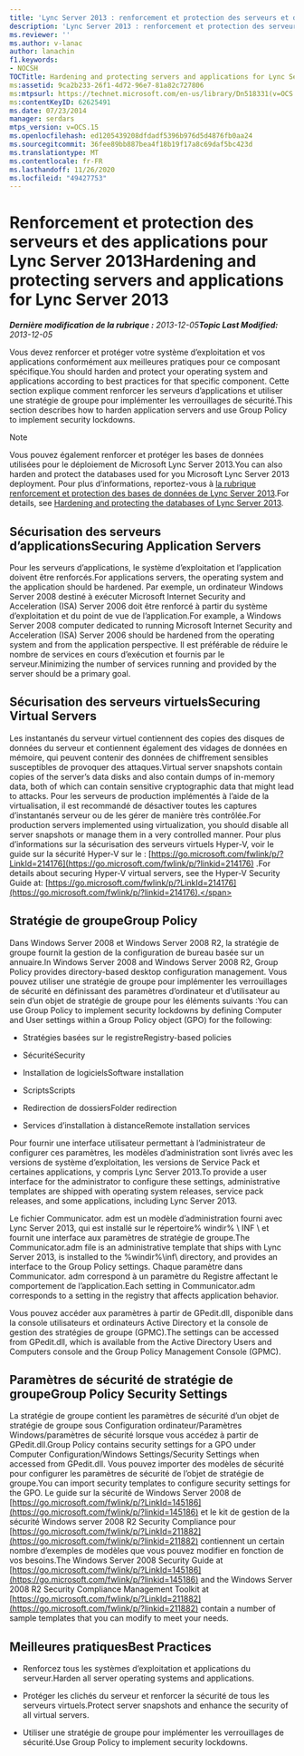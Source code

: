 ```yaml
---
title: 'Lync Server 2013 : renforcement et protection des serveurs et des applications'
description: 'Lync Server 2013 : renforcement et protection des serveurs et applications.'
ms.reviewer: ''
ms.author: v-lanac
author: lanachin
f1.keywords:
- NOCSH
TOCTitle: Hardening and protecting servers and applications for Lync Server 2013
ms:assetid: 9ca2b233-26f1-4d72-96e7-81a82c727806
ms:mtpsurl: https://technet.microsoft.com/en-us/library/Dn518331(v=OCS.15)
ms:contentKeyID: 62625491
ms.date: 07/23/2014
manager: serdars
mtps_version: v=OCS.15
ms.openlocfilehash: ed1205439208dfdadf5396b976d5d4876fb0aa24
ms.sourcegitcommit: 36fee89bb887bea4f18b19f17a8c69daf5bc423d
ms.translationtype: MT
ms.contentlocale: fr-FR
ms.lasthandoff: 11/26/2020
ms.locfileid: "49427753"
---
```

# <a name="hardening-and-protecting-servers-and-applications-for-lync-server-2013"></a><span data-ttu-id="3e1db-103">Renforcement et protection des serveurs et des applications pour Lync Server 2013</span><span class="sxs-lookup"><span data-stu-id="3e1db-103">Hardening and protecting servers and applications for Lync Server 2013</span></span>

<div data-xmlns="http://www.w3.org/1999/xhtml">

<div class="topic" data-xmlns="http://www.w3.org/1999/xhtml" data-msxsl="urn:schemas-microsoft-com:xslt" data-cs="https://msdn.microsoft.com/">

<div data-asp="https://msdn2.microsoft.com/asp">



</div>

<div id="mainSection">

<div id="mainBody"><span data-ttu-id="3e1db-104">

<span> </span></span><span class="sxs-lookup"><span data-stu-id="3e1db-104">

<span> </span></span></span>

<span data-ttu-id="3e1db-105">_**Dernière modification de la rubrique :** 2013-12-05_</span><span class="sxs-lookup"><span data-stu-id="3e1db-105">_**Topic Last Modified:** 2013-12-05_</span></span>

<span data-ttu-id="3e1db-106">Vous devez renforcer et protéger votre système d’exploitation et vos applications conformément aux meilleures pratiques pour ce composant spécifique.</span><span class="sxs-lookup"><span data-stu-id="3e1db-106">You should harden and protect your operating system and applications according to best practices for that specific component.</span></span> <span data-ttu-id="3e1db-107">Cette section explique comment renforcer les serveurs d’applications et utiliser une stratégie de groupe pour implémenter les verrouillages de sécurité.</span><span class="sxs-lookup"><span data-stu-id="3e1db-107">This section describes how to harden application servers and use Group Policy to implement security lockdowns.</span></span>

<div>


> [!NOTE]  
> <span data-ttu-id="3e1db-108">Vous pouvez également renforcer et protéger les bases de données utilisées pour le déploiement de Microsoft Lync Server 2013.</span><span class="sxs-lookup"><span data-stu-id="3e1db-108">You can also harden and protect the databases used for you Microsoft Lync Server 2013 deployment.</span></span> <span data-ttu-id="3e1db-109">Pour plus d’informations, reportez-vous à <A href="lync-server-2013-hardening-and-protecting-databases.md">la rubrique renforcement et protection des bases de données de Lync Server 2013</A>.</span><span class="sxs-lookup"><span data-stu-id="3e1db-109">For details, see <A href="lync-server-2013-hardening-and-protecting-databases.md">Hardening and protecting the databases of Lync Server 2013</A>.</span></span>



</div>

<div>

## <a name="securing-application-servers"></a><span data-ttu-id="3e1db-110">Sécurisation des serveurs d’applications</span><span class="sxs-lookup"><span data-stu-id="3e1db-110">Securing Application Servers</span></span>

<span data-ttu-id="3e1db-111">Pour les serveurs d’applications, le système d’exploitation et l’application doivent être renforcés.</span><span class="sxs-lookup"><span data-stu-id="3e1db-111">For applications servers, the operating system and the application should be hardened.</span></span> <span data-ttu-id="3e1db-112">Par exemple, un ordinateur Windows Server 2008 destiné à exécuter Microsoft Internet Security and Acceleration (ISA) Server 2006 doit être renforcé à partir du système d’exploitation et du point de vue de l’application.</span><span class="sxs-lookup"><span data-stu-id="3e1db-112">For example, a Windows Server 2008 computer dedicated to running Microsoft Internet Security and Acceleration (ISA) Server 2006 should be hardened from the operating system and from the application perspective.</span></span> <span data-ttu-id="3e1db-113">Il est préférable de réduire le nombre de services en cours d’exécution et fournis par le serveur.</span><span class="sxs-lookup"><span data-stu-id="3e1db-113">Minimizing the number of services running and provided by the server should be a primary goal.</span></span>

</div>

<div>

## <a name="securing-virtual-servers"></a><span data-ttu-id="3e1db-114">Sécurisation des serveurs virtuels</span><span class="sxs-lookup"><span data-stu-id="3e1db-114">Securing Virtual Servers</span></span>

<span data-ttu-id="3e1db-115">Les instantanés du serveur virtuel contiennent des copies des disques de données du serveur et contiennent également des vidages de données en mémoire, qui peuvent contenir des données de chiffrement sensibles susceptibles de provoquer des attaques.</span><span class="sxs-lookup"><span data-stu-id="3e1db-115">Virtual server snapshots contain copies of the server’s data disks and also contain dumps of in-memory data, both of which can contain sensitive cryptographic data that might lead to attacks.</span></span> <span data-ttu-id="3e1db-116">Pour les serveurs de production implémentés à l’aide de la virtualisation, il est recommandé de désactiver toutes les captures d’instantanés serveur ou de les gérer de manière très contrôlée.</span><span class="sxs-lookup"><span data-stu-id="3e1db-116">For production servers implemented using virtualization, you should disable all server snapshots or manage them in a very controlled manner.</span></span> <span data-ttu-id="3e1db-117">Pour plus d’informations sur la sécurisation des serveurs virtuels Hyper-V, voir le guide sur la sécurité Hyper-V sur le : [https://go.microsoft.com/fwlink/p/?LinkId=214176](https://go.microsoft.com/fwlink/p/?linkid=214176) .</span><span class="sxs-lookup"><span data-stu-id="3e1db-117">For details about securing Hyper-V virtual servers, see the Hyper-V Security Guide at: [https://go.microsoft.com/fwlink/p/?LinkId=214176](https://go.microsoft.com/fwlink/p/?linkid=214176).</span></span>

</div>

<div>

## <a name="group-policy"></a><span data-ttu-id="3e1db-118">Stratégie de groupe</span><span class="sxs-lookup"><span data-stu-id="3e1db-118">Group Policy</span></span>

<span data-ttu-id="3e1db-119">Dans Windows Server 2008 et Windows Server 2008 R2, la stratégie de groupe fournit la gestion de la configuration de bureau basée sur un annuaire.</span><span class="sxs-lookup"><span data-stu-id="3e1db-119">In Windows Server 2008 and Windows Server 2008 R2, Group Policy provides directory-based desktop configuration management.</span></span> <span data-ttu-id="3e1db-120">Vous pouvez utiliser une stratégie de groupe pour implémenter les verrouillages de sécurité en définissant des paramètres d’ordinateur et d’utilisateur au sein d’un objet de stratégie de groupe pour les éléments suivants :</span><span class="sxs-lookup"><span data-stu-id="3e1db-120">You can use Group Policy to implement security lockdowns by defining Computer and User settings within a Group Policy object (GPO) for the following:</span></span>

  - <span data-ttu-id="3e1db-121">Stratégies basées sur le registre</span><span class="sxs-lookup"><span data-stu-id="3e1db-121">Registry-based policies</span></span>

  - <span data-ttu-id="3e1db-122">Sécurité</span><span class="sxs-lookup"><span data-stu-id="3e1db-122">Security</span></span>

  - <span data-ttu-id="3e1db-123">Installation de logiciels</span><span class="sxs-lookup"><span data-stu-id="3e1db-123">Software installation</span></span>

  - <span data-ttu-id="3e1db-124">Scripts</span><span class="sxs-lookup"><span data-stu-id="3e1db-124">Scripts</span></span>

  - <span data-ttu-id="3e1db-125">Redirection de dossiers</span><span class="sxs-lookup"><span data-stu-id="3e1db-125">Folder redirection</span></span>

  - <span data-ttu-id="3e1db-126">Services d’installation à distance</span><span class="sxs-lookup"><span data-stu-id="3e1db-126">Remote installation services</span></span>

<span data-ttu-id="3e1db-127">Pour fournir une interface utilisateur permettant à l’administrateur de configurer ces paramètres, les modèles d’administration sont livrés avec les versions de système d’exploitation, les versions de Service Pack et certaines applications, y compris Lync Server 2013.</span><span class="sxs-lookup"><span data-stu-id="3e1db-127">To provide a user interface for the administrator to configure these settings, administrative templates are shipped with operating system releases, service pack releases, and some applications, including Lync Server 2013.</span></span>

<span data-ttu-id="3e1db-128">Le fichier Communicator. adm est un modèle d’administration fourni avec Lync Server 2013, qui est installé sur le répertoire% windir% \\ INF \\ et fournit une interface aux paramètres de stratégie de groupe.</span><span class="sxs-lookup"><span data-stu-id="3e1db-128">The Communicator.adm file is an administrative template that ships with Lync Server 2013, is installed to the %windir%\\inf\\ directory, and provides an interface to the Group Policy settings.</span></span> <span data-ttu-id="3e1db-129">Chaque paramètre dans Communicator. adm correspond à un paramètre du Registre affectant le comportement de l’application.</span><span class="sxs-lookup"><span data-stu-id="3e1db-129">Each setting in Communicator.adm corresponds to a setting in the registry that affects application behavior.</span></span>

<span data-ttu-id="3e1db-130">Vous pouvez accéder aux paramètres à partir de GPedit.dll, disponible dans la console utilisateurs et ordinateurs Active Directory et la console de gestion des stratégies de groupe (GPMC).</span><span class="sxs-lookup"><span data-stu-id="3e1db-130">The settings can be accessed from GPedit.dll, which is available from the Active Directory Users and Computers console and the Group Policy Management Console (GPMC).</span></span>

</div>

<div>

## <a name="group-policy-security-settings"></a><span data-ttu-id="3e1db-131">Paramètres de sécurité de stratégie de groupe</span><span class="sxs-lookup"><span data-stu-id="3e1db-131">Group Policy Security Settings</span></span>

<span data-ttu-id="3e1db-132">La stratégie de groupe contient les paramètres de sécurité d’un objet de stratégie de groupe sous Configuration ordinateur/Paramètres Windows/paramètres de sécurité lorsque vous accédez à partir de GPedit.dll.</span><span class="sxs-lookup"><span data-stu-id="3e1db-132">Group Policy contains security settings for a GPO under Computer Configuration/Windows Settings/Security Settings when accessed from GPedit.dll.</span></span> <span data-ttu-id="3e1db-133">Vous pouvez importer des modèles de sécurité pour configurer les paramètres de sécurité de l’objet de stratégie de groupe.</span><span class="sxs-lookup"><span data-stu-id="3e1db-133">You can import security templates to configure security settings for the GPO.</span></span> <span data-ttu-id="3e1db-134">Le guide sur la sécurité de Windows Server 2008 de [https://go.microsoft.com/fwlink/p/?LinkId=145186](https://go.microsoft.com/fwlink/p/?linkid=145186) et le kit de gestion de la sécurité Windows server 2008 R2 Security Compliance pour [https://go.microsoft.com/fwlink/p/?LinkId=211882](https://go.microsoft.com/fwlink/p/?linkid=211882) contiennent un certain nombre d’exemples de modèles que vous pouvez modifier en fonction de vos besoins.</span><span class="sxs-lookup"><span data-stu-id="3e1db-134">The Windows Server 2008 Security Guide at [https://go.microsoft.com/fwlink/p/?LinkId=145186](https://go.microsoft.com/fwlink/p/?linkid=145186) and the Windows Server 2008 R2 Security Compliance Management Toolkit at [https://go.microsoft.com/fwlink/p/?LinkId=211882](https://go.microsoft.com/fwlink/p/?linkid=211882) contain a number of sample templates that you can modify to meet your needs.</span></span>

</div>

<div>

## <a name="best-practices"></a><span data-ttu-id="3e1db-135">Meilleures pratiques</span><span class="sxs-lookup"><span data-stu-id="3e1db-135">Best Practices</span></span>

  - <span data-ttu-id="3e1db-136">Renforcez tous les systèmes d’exploitation et applications du serveur.</span><span class="sxs-lookup"><span data-stu-id="3e1db-136">Harden all server operating systems and applications.</span></span>

  - <span data-ttu-id="3e1db-137">Protéger les clichés du serveur et renforcer la sécurité de tous les serveurs virtuels.</span><span class="sxs-lookup"><span data-stu-id="3e1db-137">Protect server snapshots and enhance the security of all virtual servers.</span></span>

  - <span data-ttu-id="3e1db-138">Utiliser une stratégie de groupe pour implémenter les verrouillages de sécurité.</span><span class="sxs-lookup"><span data-stu-id="3e1db-138">Use Group Policy to implement security lockdowns.</span></span>

<span data-ttu-id="3e1db-139"></div>

</div>

<span> </span>

</div>

</div>

</span><span class="sxs-lookup"><span data-stu-id="3e1db-139"></div>

</div>

<span> </span>

</div>

</div>

</span></span></div>

